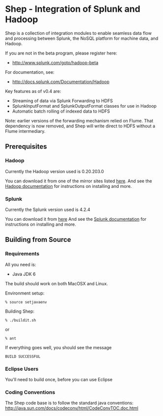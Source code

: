 
Shep - Integration of Splunk and Hadoop
=======================================

Shep is a collection of integration modules to enable
seamless data flow and processing between Splunk, the
NoSQL platform for machine data, and Hadoop.

If you are not in the beta program, please register here:

* http://www.splunk.com/goto/hadoop-beta

For documentation, see:

* http://docs.splunk.com/Documentation/Hadoop

Key features as of v0.4 are:

* Streaming of data via Splunk Forwarding to HDFS
* SplunkInputFormat and SplunkOutputFormat classes for use in Hadoop
* Automatic batch rolling of indexed data to HDFS

Note: earlier versions of the forwarding mechanism relied on
Flume. That dependency is now removed, and Shep will write
direct to HDFS without a Flume intermediary.

Prerequisites
-------------

### Hadoop

Currently the Hadoop version used is 0.20.203.0

You can download it from one of the mirror sites listed [here][hadoop-download].
And see the [Hadoop documentation][] for instructions on installing and more.

[hadoop-download]:http://www.apache.org/dyn/closer.cgi?path=hadoop/core/hadoop-0.20.203.0/hadoop-0.20.203.0rc1.tar.gz
[Hadoop documentation]:http://hadoop.apache.org/common/docs/r0.20.203.0/

### Splunk

Currently the Splunk version used is 4.2.4

You can download it from [here][splunk-download]
And see the [Splunk documentation][] for instructions on installing and more.

[Splunk documentation]:http://docs.splunk.com/Documentation/Splunk/latest/User
[splunk-download]:http://www.splunk.com/download


Building from Source
--------------------

### Requirements

All you need is:

* Java JDK 6

The build should work on both MacOSX and Linux.

Environment setup:

	% source setjavaenv

Building Shep:

	% ./buildit.sh

or

	% ant

If everything goes well, you should see the message

	BUILD SUCCESSFUL

### Eclipse Users

You'll need to build once, before you can use Eclipse

### Coding Conventions

The Shep code base is to follow the standard java conventions:
http://java.sun.com/docs/codeconv/html/CodeConvTOC.doc.html

